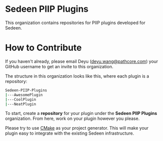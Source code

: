 # Sedeen PIIP Plugins

This organization contains repositories for PIIP plugins developed for Sedeen.

# How to Contribute

If you haven't already, please email Deyu (deyu.wang@pathcore.com) your GitHub username to get an invite to this organization.

The structure in this organization looks like this, where each plugin is a repository:

```sh
Sedeen-PIIP-Plugins
|---AwesomePlugin
|---CoolPlugin
|---NeatPlugin
```

To start, create a **repository** for your plugin under the **Sedeen PIIP Plugins** organization. From here, work on your plugin however you please.

Please try to use [CMake](https://cmake.org/) as your project generator. This will make your plugin easy to integrate with the existing Sedeen infrastructure.
